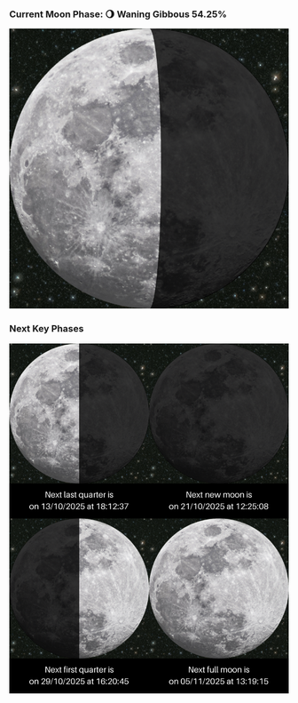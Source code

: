 ### Current Moon Phase: 🌖 Waning Gibbous 54.25%
![Moon Phase](moonphase.png)
### Next Key Phases
![Gallery](gallery.png)